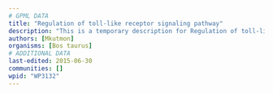 ```yaml
---
# GPML DATA
title: "Regulation of toll-like receptor signaling pathway"
description: "This is a temporary description for Regulation of toll-like receptor signaling pathway"
authors: [Mkutmon]
organisms: [Bos taurus]
# ADDITIONAL DATA
last-edited: 2015-06-30
communities: []
wpid: "WP3132"
---
```

